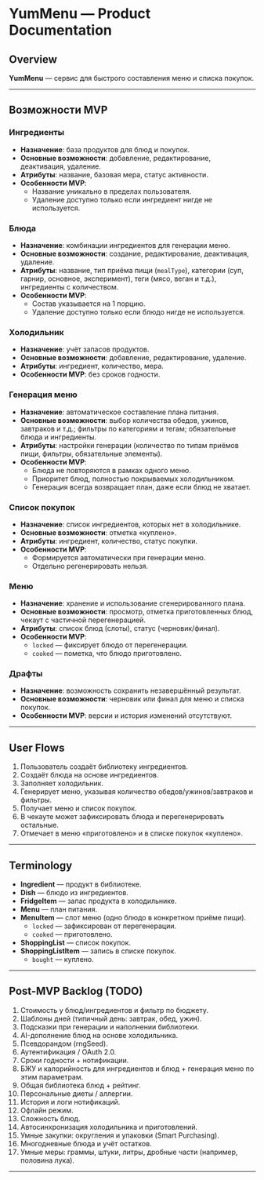 # YumMenu — Product Documentation

## Overview

**YumMenu** — сервис для быстрого составления меню и списка покупок.

---

## Возможности MVP

### Ингредиенты

- **Назначение**: база продуктов для блюд и покупок.
- **Основные возможности**: добавление, редактирование, деактивация, удаление.
- **Атрибуты**: название, базовая мера, статус активности.
- **Особенности MVP**:
  - Название уникально в пределах пользователя.
  - Удаление доступно только если ингредиент нигде не используется.

### Блюда

- **Назначение**: комбинации ингредиентов для генерации меню.
- **Основные возможности**: создание, редактирование, деактивация, удаление.
- **Атрибуты**: название, тип приёма пищи (`mealType`), категории (суп, гарнир, основное, эксперимент), теги (мясо, веган и т.д.), ингредиенты с количеством.
- **Особенности MVP**:
  - Состав указывается на 1 порцию.
  - Удаление доступно только если блюдо нигде не используется.

### Холодильник

- **Назначение**: учёт запасов продуктов.
- **Основные возможности**: добавление, редактирование, удаление.
- **Атрибуты**: ингредиент, количество, мера.
- **Особенности MVP**: без сроков годности.

### Генерация меню

- **Назначение**: автоматическое составление плана питания.
- **Основные возможности**: выбор количества обедов, ужинов, завтраков и т.д.; фильтры по категориям и тегам; обязательные блюда и ингредиенты.
- **Атрибуты**: настройки генерации (количество по типам приёмов пищи, фильтры, обязательные элементы).
- **Особенности MVP**:
  - Блюда не повторяются в рамках одного меню.
  - Приоритет блюд, полностью покрываемых холодильником.
  - Генерация всегда возвращает план, даже если блюд не хватает.

### Список покупок

- **Назначение**: список ингредиентов, которых нет в холодильнике.
- **Основные возможности**: отметка «куплено».
- **Атрибуты**: ингредиент, количество, статус покупки.
- **Особенности MVP**:
  - Формируется автоматически при генерации меню.
  - Отдельно регенерировать нельзя.

### Меню

- **Назначение**: хранение и использование сгенерированного плана.
- **Основные возможности**: просмотр, отметка приготовленных блюд, чекаут с частичной перегенерацией.
- **Атрибуты**: список блюд (слоты), статус (черновик/финал).
- **Особенности MVP**:
  - `locked` — фиксирует блюдо от перегенерации.
  - `cooked` — пометка, что блюдо приготовлено.

### Драфты

- **Назначение**: возможность сохранить незавершённый результат.
- **Основные возможности**: черновик или финал для меню и списка покупок.
- **Особенности MVP**: версии и история изменений отсутствуют.

---

## User Flows

1. Пользователь создаёт библиотеку ингредиентов.
2. Создаёт блюда на основе ингредиентов.
3. Заполняет холодильник.
4. Генерирует меню, указывая количество обедов/ужинов/завтраков и фильтры.
5. Получает меню и список покупок.
6. В чекауте может зафиксировать блюда и перегенерировать остальные.
7. Отмечает в меню «приготовлено» и в списке покупок «куплено».

---

## Terminology

- **Ingredient** — продукт в библиотеке.
- **Dish** — блюдо из ингредиентов.
- **FridgeItem** — запас продукта в холодильнике.
- **Menu** — план питания.
- **MenuItem** — слот меню (одно блюдо в конкретном приёме пищи).
  - `locked` — зафиксирован от перегенерации.
  - `cooked` — приготовлено.
- **ShoppingList** — список покупок.
- **ShoppingListItem** — запись в списке покупок.
  - `bought` — куплено.

---

## Post-MVP Backlog (TODO)

1. Стоимость у блюд/ингредиентов и фильтр по бюджету.
2. Шаблоны дней (типичный день: завтрак, обед, ужин).
3. Подсказки при генерации и наполнении библиотеки.
4. AI-дополнение блюд на основе холодильника.
5. Псевдорандом (rngSeed).
6. Аутентификация / OAuth 2.0.
7. Сроки годности + нотификации.
8. БЖУ и калорийность для ингредиентов и блюд + генерация меню по этим параметрам.
9. Общая библиотека блюд + рейтинг.
10. Персональные диеты / аллергии.
11. История и логи нотификаций.
12. Офлайн режим.
13. Сложность блюд.
14. Автосинхронизация холодильника и приготовлений.
15. Умные закупки: округления и упаковки (Smart Purchasing).
16. Многодневные блюда и учёт остатков.
17. Умные меры: граммы, штуки, литры, дробные части (например, половина лука).

---
